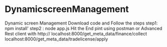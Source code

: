 # DynamicscreenManagement
Dynamic screen Management
Download code  and Follow the steps
step1: npm install'
step2 : node app.js
Hit the End pint using postman or Advanced Rest client  with http://
localhost:8000/get_meta_data/finance/collect
localhost:8000/get_meta_data/tradelicense/apply
